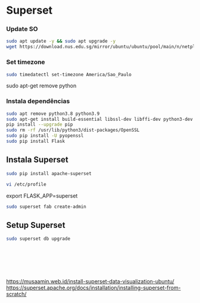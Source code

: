 # Superset

### Update SO
```bash
sudo apt update -y && sudo apt upgrade -y
wget https://download.nus.edu.sg/mirror/ubuntu/ubuntu/pool/main/n/netplan.io/netplan.io_0.99-0ubuntu1_amd64.deb
```

### Set timezone
```sh
sudo timedatectl set-timezone America/Sao_Paulo
```

sudo apt-get remove python


### Instala dependências
```sh
sudo apt remove python3.8 python3.9
sudo apt-get install build-essential libssl-dev libffi-dev python3-dev python3-pip libsasl2-dev libldap2-dev default-libmysqlclient-dev -y
pip install --upgrade pip
sudo rm -rf /usr/lib/python3/dist-packages/OpenSSL
sudo pip install -U pyopenssl
sudo pip install Flask
```
## Instala Superset
```sh
sudo pip install apache-superset
```

```sh
vi /etc/profile
```
export FLASK_APP=superset

```sh
sudo superset fab create-admin
```



## Setup Superset
```sh
sudo superset db upgrade
```




```sh

```

```sh

```

```sh

```

```sh

```

```sh

```

```sh

```

https://musaamin.web.id/install-superset-data-visualization-ubuntu/
https://superset.apache.org/docs/installation/installing-superset-from-scratch/
